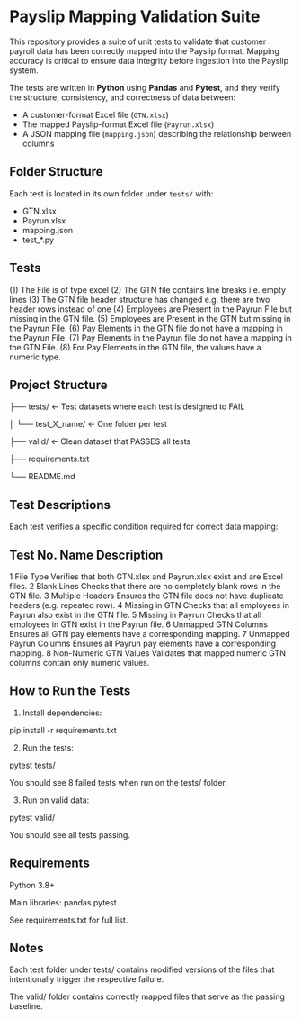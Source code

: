 # Payslip Mapping Validation Suite

This repository provides a suite of unit tests to validate that customer payroll data has been correctly mapped into the Payslip format. Mapping accuracy is critical to ensure data integrity before ingestion into the Payslip system.

The tests are written in **Python** using **Pandas** and **Pytest**, and they verify the structure, consistency, and correctness of data between:

- A customer-format Excel file (`GTN.xlsx`)
- The mapped Payslip-format Excel file (`Payrun.xlsx`)
- A JSON mapping file (`mapping.json`) describing the relationship between columns

## Folder Structure

Each test is located in its own folder under `tests/` with:

- GTN.xlsx
- Payrun.xlsx
- mapping.json
- test\_\*.py

## Tests

(1) The File is of type excel
(2) The GTN file contains line breaks i.e. empty lines
(3) The GTN file header structure has changed e.g. there are two header rows instead of one
(4) Employees are Present in the Payrun File but missing in the GTN file.
(5) Employees are Present in the GTN but missing in the Payrun File.
(6) Pay Elements in the GTN file do not have a mapping in the Payrun File.
(7) Pay Elements in the Payrun file do not have a mapping in the GTN File.
(8) For Pay Elements in the GTN file, the values have a numeric type.

## Project Structure

├── tests/ ← Test datasets where each test is designed to FAIL

│ └── test_X_name/ ← One folder per test

├── valid/ ← Clean dataset that PASSES all tests

├── requirements.txt

└── README.md

## Test Descriptions

Each test verifies a specific condition required for correct data mapping:

## Test No. Name Description

1 File Type Verifies that both GTN.xlsx and Payrun.xlsx exist and are Excel files.
2 Blank Lines Checks that there are no completely blank rows in the GTN file.
3 Multiple Headers Ensures the GTN file does not have duplicate headers (e.g. repeated row).
4 Missing in GTN Checks that all employees in Payrun also exist in the GTN file.
5 Missing in Payrun Checks that all employees in GTN exist in the Payrun file.
6 Unmapped GTN Columns Ensures all GTN pay elements have a corresponding mapping.
7 Unmapped Payrun Columns Ensures all Payrun pay elements have a corresponding mapping.
8 Non-Numeric GTN Values Validates that mapped numeric GTN columns contain only numeric values.

## How to Run the Tests

1. Install dependencies:

pip install -r requirements.txt

2. Run the tests:

pytest tests/

You should see 8 failed tests when run on the tests/ folder.

3. Run on valid data:

pytest valid/

You should see all tests passing.

## Requirements

Python 3.8+

Main libraries:
pandas
pytest

See requirements.txt for full list.

## Notes

Each test folder under tests/ contains modified versions of the files that intentionally trigger the respective failure.

The valid/ folder contains correctly mapped files that serve as the passing baseline.
